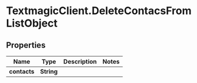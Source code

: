 # TextmagicClient.DeleteContacsFromListObject

## Properties
Name | Type | Description | Notes
------------ | ------------- | ------------- | -------------
**contacts** | **String** |  | 


